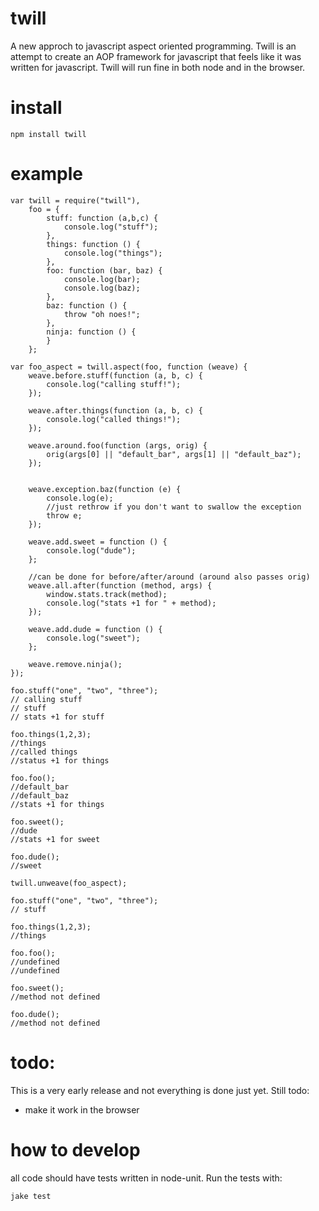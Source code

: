 # twill
A new approch to javascript aspect oriented programming.  Twill is an attempt to create
an AOP framework for javascript that feels like it was written for javascript. Twill
will run fine in both node and in the browser.

# install

    npm install twill

# example

    var twill = require("twill"),
        foo = {
            stuff: function (a,b,c) { 
                console.log("stuff");
            },
            things: function () {
                console.log("things");
            },
            foo: function (bar, baz) {
                console.log(bar);
                console.log(baz);
            },
            baz: function () {
                throw "oh noes!";
            },
            ninja: function () {
            }
        };

    var foo_aspect = twill.aspect(foo, function (weave) {
        weave.before.stuff(function (a, b, c) {
            console.log("calling stuff!");
        });

        weave.after.things(function (a, b, c) {
            console.log("called things!");
        });

        weave.around.foo(function (args, orig) {
            orig(args[0] || "default_bar", args[1] || "default_baz");
        });


        weave.exception.baz(function (e) {
            console.log(e);
            //just rethrow if you don't want to swallow the exception
            throw e;
        });

        weave.add.sweet = function () {
            console.log("dude");
        };

        //can be done for before/after/around (around also passes orig)
        weave.all.after(function (method, args) {
            window.stats.track(method);
            console.log("stats +1 for " + method);
        });

        weave.add.dude = function () {
            console.log("sweet");
        };

        weave.remove.ninja();
    });

    foo.stuff("one", "two", "three");
    // calling stuff
    // stuff
    // stats +1 for stuff

    foo.things(1,2,3);
    //things
    //called things
    //status +1 for things

    foo.foo();
    //default_bar
    //default_baz
    //stats +1 for things

    foo.sweet();
    //dude
    //stats +1 for sweet

    foo.dude();
    //sweet

    twill.unweave(foo_aspect);

    foo.stuff("one", "two", "three");
    // stuff

    foo.things(1,2,3);
    //things

    foo.foo();
    //undefined
    //undefined

    foo.sweet();
    //method not defined

    foo.dude();
    //method not defined

# todo:

This is a very early release and not everything is done just yet. 
Still todo:
- make it work in the browser

# how to develop

all code should have tests written in node-unit. Run the tests with:

    jake test

